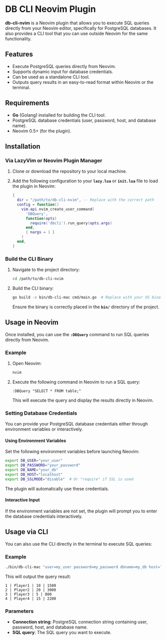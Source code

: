 
# DB CLI Neovim Plugin

**db-cli-nvim** is a Neovim plugin that allows you to execute SQL queries directly from your Neovim editor, specifically for PostgreSQL databases. It also provides a CLI tool that you can use outside Neovim for the same functionality.

## Features

- Execute PostgreSQL queries directly from Neovim.
- Supports dynamic input for database credentials.
- Can be used as a standalone CLI tool.
- Outputs query results in an easy-to-read format within Neovim or the terminal.

## Requirements

- **Go** (Golang) installed for building the CLI tool.
- PostgreSQL database credentials (user, password, host, and database name).
- Neovim 0.5+ (for the plugin).

## Installation

### Via LazyVim or Neovim Plugin Manager

1. Clone or download the repository to your local machine.

2. Add the following configuration to your **`lazy.lua`** or **`init.lua`** file to load the plugin in Neovim:

   ```lua
   {
     dir = "/path/to/db-cli-nvim", -- Replace with the correct path
     config = function()
       vim.api.nvim_create_user_command(
         'DBQuery',
         function(opts)
           require('dbcli').run_query(opts.args)
         end,
         { nargs = 1 }
       )
     end,
   }
   ```

### Build the CLI Binary

1. Navigate to the project directory:

   ```bash
   cd /path/to/db-cli-nvim
   ```

2. Build the CLI binary:

   ```bash
   go build -o bin/db-cli-mac cmd/main.go  # Replace with your OS binary (Linux/Windows/Mac)
   ```

   Ensure the binary is correctly placed in the **`bin/`** directory of the project.

## Usage in Neovim

Once installed, you can use the **`:DBQuery`** command to run SQL queries directly from Neovim.

### Example

1. Open Neovim:

   ```bash
   nvim
   ```

2. Execute the following command in Neovim to run a SQL query:

   ```vim
   :DBQuery "SELECT * FROM table;"
   ```

   This will execute the query and display the results directly in Neovim.

### Setting Database Credentials

You can provide your PostgreSQL database credentials either through environment variables or interactively.

#### Using Environment Variables

Set the following environment variables before launching Neovim:

```bash
export DB_USER="your_user"
export DB_PASSWORD="your_password"
export DB_NAME="your_db"
export DB_HOST="localhost"
export DB_SSLMODE="disable"  # Or "require" if SSL is used
```

The plugin will automatically use these credentials.

#### Interactive Input

If the environment variables are not set, the plugin will prompt you to enter the database credentials interactively.

## Usage via CLI

You can also use the CLI directly in the terminal to execute SQL queries:

### Example

```bash
./bin/db-cli-mac "user=my_user password=my_password dbname=my_db host=localhost sslmode=disable" "SELECT * FROM players;"
```

This will output the query result:

```plaintext
1 | Player1 | 10 | 1500
2 | Player2 | 20 | 3000
3 | Player3 | 5 | 800
4 | Player4 | 15 | 2200
```

### Parameters

- **Connection string**: PostgreSQL connection string containing user, password, host, and database name.
- **SQL query**: The SQL query you want to execute.
